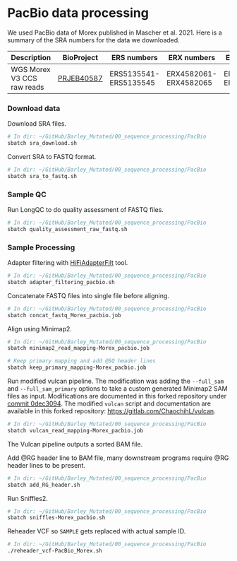 # PacBio data processing

We used PacBio data of Morex published in Mascher et al. 2021. Here is a summary of the SRA numbers for the data we downloaded.

| Description | BioProject | ERS numbers | ERX numbers | ERR numbers |
|-------------|------------|-------------|-------------|-------------|
| WGS Morex V3 CCS raw reads | [PRJEB40587](https://www.ncbi.nlm.nih.gov/bioproject/PRJEB40587/) | ERS5135541-ERS5135545 | ERX4582061-ERX4582065 | ERR4659245-ERR4659249 |

### Download data

Download SRA files.

```bash
# In dir: ~/GitHub/Barley_Mutated/00_sequence_processing/PacBio
sbatch sra_download.sh
```

Convert SRA to FASTQ format.

```bash
# In dir: ~/GitHub/Barley_Mutated/00_sequence_processing/PacBio
sbatch sra_to_fastq.sh
```

### Sample QC

Run LongQC to do quality assessment of FASTQ files.

```bash
# In dir: ~/GitHub/Barley_Mutated/00_sequence_processing/PacBio
sbatch quality_assessment_raw_fastq.sh
```

### Sample Processing

Adapter filtering with [HiFiAdapterFilt](https://github.com/sheinasim/HiFiAdapterFilt) tool.

```bash
# In dir: ~/GitHub/Barley_Mutated/00_sequence_processing/PacBio
sbatch adapter_filtering_pacbio.sh
```

Concatenate FASTQ files into single file before aligning.

```bash
# In dir: ~/GitHub/Barley_Mutated/00_sequence_processing/PacBio
sbatch concat_fastq_Morex_pacbio.job
```

Align using Minimap2.

```bash
# In dir: ~/GitHub/Barley_Mutated/00_sequence_processing/PacBio
sbatch minimap2_read_mapping-Morex_pacbio.job

# Keep primary mapping and add @SQ header lines
sbatch keep_primary_mapping-Morex_pacbio.job
```

Run modified vulcan pipeline. The modification was adding the `--full_sam` and `--full_sam_primary` options to take a custom generated Minimap2 SAM files as input. Modifications are documented in this forked repository under [commit 0dec3094](https://gitlab.com/ChaochihL/vulcan/-/commit/8dce5d4eb75a6044e0fcc00894e22933f56e91c2). The modified `vulcan` script and documentation are available in this forked repository: https://gitlab.com/ChaochihL/vulcan.

```bash
# In dir: ~/GitHub/Barley_Mutated/00_sequence_processing/PacBio
sbatch vulcan_read_mapping-Morex_pacbio.job
```

The Vulcan pipeline outputs a sorted BAM file.

Add @RG header line to BAM file, many downstream programs require @RG header lines to be present.

```bash
# In dir: ~/GitHub/Barley_Mutated/00_sequence_processing/PacBio
sbatch add_RG_header.sh
```

Run Sniffles2.

```bash
# In dir: ~/GitHub/Barley_Mutated/00_sequence_processing/PacBio
sbatch sniffles-Morex_pacbio.sh
```

Reheader VCF so `SAMPLE` gets replaced with actual sample ID.

```bash
# In dir: ~/GitHub/Barley_Mutated/00_sequence_processing/PacBio
./reheader_vcf-PacBio_Morex.sh
```
